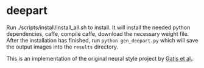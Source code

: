 # deepart

Run ./scripts/install/install_all.sh to install. It will install the needed python dependencies, caffe, compile caffe, download the necessary weight file. After the installation has finished, run `python gen_deepart.py` which will save the output images into the `results` directory.

This is an implementation of the original neural style project by [Gatis et al.](https://arxiv.org/abs/1508.06576).

